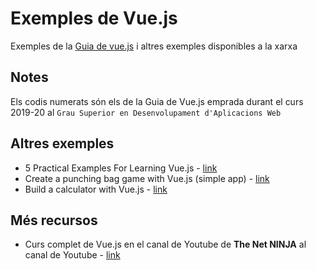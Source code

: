 # Exemples de Vue.js

 Exemples de la [Guia de vue.js](https://docs.google.com/document/d/1dmP-TEw7n8rdKwWKhng9zRzHm4u11mBH1wK7P2a6U_I/edit) i altres exemples disponibles a la xarxa

## Notes

Els codis numerats són els de la Guia de Vue.js emprada durant el curs 2019-20 al `Grau Superior en Desenvolupament d'Aplicacions Web`

## Altres exemples

* 5 Practical Examples For Learning Vue.js - [link](https://tutorialzine.com/2016/03/5-practical-examples-for-learning-vue-js)
* Create a punching bag game with Vue.js (simple app) - [link](https://www.youtube.com/watch?v=WjfpQlVem-8)
* Build a calculator with Vue.js - [link](https://www.youtube.com/watch?v=m1_ih43p24s)

## Més recursos

* Curs complet de Vue.js en el canal de Youtube de **The Net NINJA** al canal de Youtube - [link](https://www.youtube.com/watch?v=5LYrN_cAJoA&list=PL4cUxeGkcC9gQcYgjhBoeQH7wiAyZNrYa)
